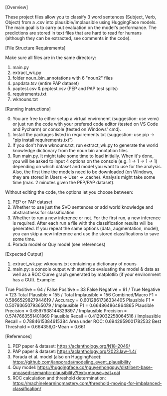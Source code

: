 [Overview]

These project files allow you to classify 3 word sentences (Subject, Verb, Object) from a .csv into plausible/implausible using HuggingFace models. The main goal is to carry out evaluation on the model's performance. The predictions are stored in text files that are hard to read for humans (although they can be extracted, see comments in the code).

[File Structure Requirements]

Make sure all files are in the same directory:
1. main.py
2. extract_wk.py
3. folder noun_bin_annotations with 6 "noun2" files
4. papdata.tsv (entire PAP dataset)
5. paptest.csv & peptest.csv (PEP and PAP test splits)
6. requirements.txt
7. wknouns.txt

[Running Instructions]

0. You are free to either setup a virtual environemt (suggestion: use venv) or just run the code with your prefered code editor (tested on VS Code and Pycharm) or console (tested on Windows' cmd).
1. Install the packages listed in requirements.txt (suggestion: use pip -> "pip install requirements.txt")
2. If you don't have wknouns.txt, run extract_wk.py to generate the world knowledge dictionary from the noun bin annotation files
3. Run main.py. It might take some time to load initially. When it's done, you will be asked to input 4 options on the console (e.g. 1 -> 1 -> 1 -> 1) depending on which dataset and model you want to use for the analysis. Also, the first time the models need to be downloaded (on Windows, they are stored in Users -> User -> .cache). Analysis might take some time (max. 2 minutes given the PEP/PAP dataset).

Without editing the code, the options let you choose between:
1) PEP or PAP dataset
2) Whether to use just the SVO sentences or add world knowledge and abstractness for classification
3) Whether to run a new inference or not. For the first run, a new inference is required. After each run a file with the classification results will be generated. If you repeat the same options (data, augmentation, model), you can skip a new inference and use the stored classifications to save some time.
4) Porada model or Quy model (see references)
 
[Expected Output]

1. extract_wk.py: wknouns.txt containing a dictionary of nouns
2. main.py: a console output with statistics evaluating the model & data as well as a ROC Curve graph generated by matplotlib (if your environment has a GUI). Example:

True Positive = 64 / False Positive = 33
False Negative = 91 / True Negative = 123
Total Plausible = 155 / Total Implausible = 156
Combined/Macro F1 = 0.5866529827944619 / Accuracy = 0.6012861736334405
Plausible F1 = 0.5079365079365079 / Implausible F1 = 0.664864864864865
Plausible Precision = 0.6597938144329897 / Implausible Precision = 0.5747663551401869
Plausible Recall = 0.4129032258064516 / Implausible Recall = 0.7884615384615384
Area under ROC: 0.6942959001782532
Best Threshold = 0.664356,G-Mean = 0.661

[References]

1. PEP paper & dataset: https://aclanthology.org/N18-2049/
2. PAP paper & dataset: https://aclanthology.org/2023.law-1.4/
3. Porada et al. model (also on HuggingFace): https://github.com/ianporada/modeling_event_plausibility
4. Quy model: https://huggingface.co/nguyenhongquy/distilbert-base-uncased-semantic-plausibility?text=mouse+eat+cat
5. ROC calculation and threshold determination: https://machinelearningmastery.com/threshold-moving-for-imbalanced-classification/
